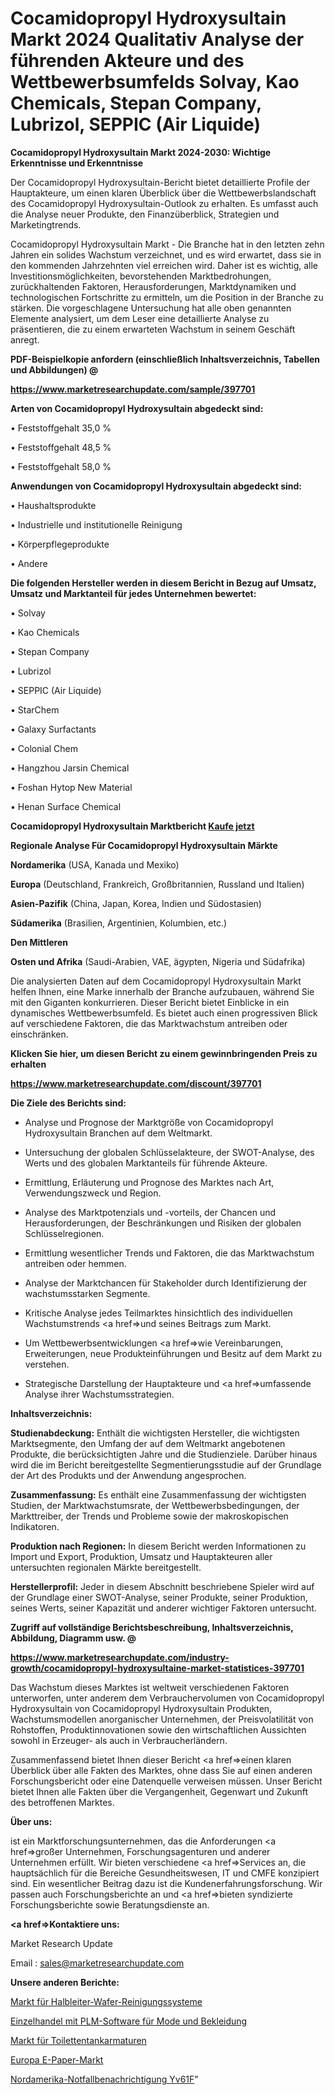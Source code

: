 # Cocamidopropyl Hydroxysultain Markt 2024 Qualitativ Analyse der führenden Akteure und des Wettbewerbsumfelds Solvay, Kao Chemicals, Stepan Company, Lubrizol, SEPPIC (Air Liquide)

<strong>Cocamidopropyl Hydroxysultain Markt 2024-2030: Wichtige Erkenntnisse und Erkenntnisse</strong>

Der Cocamidopropyl Hydroxysultain-Bericht bietet detaillierte Profile der Hauptakteure, um einen klaren Überblick über die Wettbewerbslandschaft des Cocamidopropyl Hydroxysultain-Outlook zu erhalten. Es umfasst auch die Analyse neuer Produkte, den Finanzüberblick, Strategien und Marketingtrends.

Cocamidopropyl Hydroxysultain Markt - Die Branche hat in den letzten zehn Jahren ein solides Wachstum verzeichnet, und es wird erwartet, dass sie in den kommenden Jahrzehnten viel erreichen wird. Daher ist es wichtig, alle Investitionsmöglichkeiten, bevorstehenden Marktbedrohungen, zurückhaltenden Faktoren, Herausforderungen, Marktdynamiken und technologischen Fortschritte zu ermitteln, um die Position in der Branche zu stärken. Die vorgeschlagene Untersuchung hat alle oben genannten Elemente analysiert, um dem Leser eine detaillierte Analyse zu präsentieren, die zu einem erwarteten Wachstum in seinem Geschäft anregt.



<strong><b>PDF-Beispielkopie anfordern (einschließlich Inhaltsverzeichnis, Tabellen und Abbildungen) @ </b></strong>

<strong><a href=https://www.marketresearchupdate.com/sample/397701>

<strong>https://www.marketresearchupdate.com/sample/397701</u></a></strong></strong>



<strong>Arten von Cocamidopropyl Hydroxysultain abgedeckt sind:</strong>

• Feststoffgehalt 35,0 %

• Feststoffgehalt 48,5 %

• Feststoffgehalt 58,0 %



<strong>Anwendungen von Cocamidopropyl Hydroxysultain abgedeckt sind:</strong>

• Haushaltsprodukte

• Industrielle und institutionelle Reinigung

• Körperpflegeprodukte

• Andere



<strong>Die folgenden Hersteller werden in diesem Bericht in Bezug auf Umsatz, Umsatz und Marktanteil für jedes Unternehmen bewertet:</strong>

• Solvay

• Kao Chemicals

• Stepan Company

• Lubrizol

• SEPPIC (Air Liquide)

• StarChem

• Galaxy Surfactants

• Colonial Chem

• Hangzhou Jarsin Chemical

• Foshan Hytop New Material

• Henan Surface Chemical



<strong>Cocamidopropyl Hydroxysultain Marktbericht <a href=https://www.marketresearchupdate.com/buynow/397701>Kaufe jetzt</a></strong>



<strong>Regionale Analyse Für Cocamidopropyl Hydroxysultain Märkte</strong>



<strong>Nordamerika</strong> (USA, Kanada und Mexiko)



<strong>Europa</strong> (Deutschland, Frankreich, Großbritannien, Russland und Italien)



<strong>Asien-Pazifik</strong> (China, Japan, Korea, Indien und Südostasien)



<strong>Südamerika</strong> (Brasilien, Argentinien, Kolumbien, etc.)



<strong>Den Mittleren</strong> 

<strong>Osten und Afrika</strong> (Saudi-Arabien, VAE, ägypten, Nigeria und Südafrika)

Die analysierten Daten auf dem Cocamidopropyl Hydroxysultain Markt helfen Ihnen, eine Marke innerhalb der Branche aufzubauen, während Sie mit den Giganten konkurrieren. Dieser Bericht bietet Einblicke in ein dynamisches Wettbewerbsumfeld. Es bietet auch einen progressiven Blick auf verschiedene Faktoren, die das Marktwachstum antreiben oder einschränken.



<strong>Klicken Sie hier, um diesen Bericht zu einem gewinnbringenden Preis zu erhalten
</strong>

<strong><a href=https://www.marketresearchupdate.com/discount/397701>https://www.marketresearchupdate.com/discount/397701</b></u></strong></a>



<strong>Die Ziele des Berichts sind:</strong>

- Analyse und Prognose der Marktgröße von Cocamidopropyl Hydroxysultain Branchen auf dem Weltmarkt.

- Untersuchung der globalen Schlüsselakteure, der SWOT-Analyse, des Werts und des globalen Marktanteils für führende Akteure.

- Ermittlung, Erläuterung und Prognose des Marktes nach Art, Verwendungszweck und Region.

- Analyse des Marktpotenzials und -vorteils, der Chancen und Herausforderungen, der Beschränkungen und Risiken der globalen Schlüsselregionen.

- Ermittlung wesentlicher Trends und Faktoren, die das Marktwachstum antreiben oder hemmen.

- Analyse der Marktchancen für Stakeholder durch Identifizierung der wachstumsstarken Segmente.

- Kritische Analyse jedes Teilmarktes hinsichtlich des individuellen Wachstumstrends <a href=>und</a> seines Beitrags zum Markt.

- Um Wettbewerbsentwicklungen <a href=>wie</a> Vereinbarungen, Erweiterungen, neue Produkteinführungen und Besitz auf dem Markt zu verstehen.

- Strategische Darstellung der Hauptakteure und <a href=>umfas</a>sende Analyse ihrer Wachstumsstrategien.



<strong>Inhaltsverzeichnis:</strong>



<strong>Studienabdeckung:</strong> Enthält die wichtigsten Hersteller, die wichtigsten Marktsegmente, den Umfang der auf dem Weltmarkt angebotenen Produkte, die berücksichtigten Jahre und die Studienziele. Darüber hinaus wird die im Bericht bereitgestellte Segmentierungsstudie auf der Grundlage der Art des Produkts und der Anwendung angesprochen.



<strong>Zusammenfassung:</strong> Es enthält eine Zusammenfassung der wichtigsten Studien, der Marktwachstumsrate, der Wettbewerbsbedingungen, der Markttreiber, der Trends und Probleme sowie der makroskopischen Indikatoren.



<strong>Produktion nach Regionen:</strong> In diesem Bericht werden Informationen zu Import und Export, Produktion, Umsatz und Hauptakteuren aller untersuchten regionalen Märkte bereitgestellt.



<strong>Herstellerprofil:</strong> Jeder in diesem Abschnitt beschriebene Spieler wird auf der Grundlage einer SWOT-Analyse, seiner Produkte, seiner Produktion, seines Werts, seiner Kapazität und anderer wichtiger Faktoren untersucht.



<strong><b>Zugriff auf vollständige Berichtsbeschreibung, Inhaltsverzeichnis, Abbildung, Diagramm usw. @ </b></strong>

<strong><a href=https://www.marketresearchupdate.com/industry-growth/cocamidopropyl-hydroxysultaine-market-statistices-397701>https://www.marketresearchupdate.com/industry-growth/cocamidopropyl-hydroxysultaine-market-statistices-397701</a></strong>

Das Wachstum dieses Marktes ist weltweit verschiedenen Faktoren unterworfen, unter anderem dem Verbrauchervolumen von Cocamidopropyl Hydroxysultain von Cocamidopropyl Hydroxysultain Produkten, Wachstumsmodellen anorganischer Unternehmen, der Preisvolatilität von Rohstoffen, Produktinnovationen sowie den wirtschaftlichen Aussichten sowohl in Erzeuger- als auch in Verbraucherländern.

Zusammenfassend bietet Ihnen dieser Bericht <a href=>einen</a> klaren Überblick über alle Fakten des Marktes, ohne dass Sie auf einen anderen Forschungsbericht oder eine Datenquelle verweisen müssen. Unser Bericht bietet Ihnen alle Fakten über die Vergangenheit, Gegenwart und Zukunft des betroffenen Marktes.



<strong>Über uns:</strong>

 ist ein Marktforschungsunternehmen, das die Anforderungen <a href=>großer</a> Unternehmen, Forschungsagenturen und anderer Unternehmen erfüllt. Wir bieten verschiedene <a href=>Services</a> an, die hauptsächlich für die Bereiche Gesundheitswesen, IT und CMFE konzipiert sind. Ein wesentlicher Beitrag dazu ist die Kundenerfahrungsforschung. Wir passen auch Forschungsberichte an und <a href=>bieten</a> syndizierte Forschungsberichte sowie Beratungsdienste an.



<strong><a href=>Kontaktiere uns:</a></strong>

Market Research Update

Email : sales@marketresearchupdate.com



<strong>Unsere anderen Berichte:</strong>

<a href=https://www.linkedin.com/pulse/semiconductor-wafer-cleaning-system-market-analyzing>Markt für Halbleiter-Wafer-Reinigungssysteme</a>

<a href=https://www.linkedin.com/pulse/retail-fashion-apparel-plm-software-market-size-2f>Einzelhandel mit PLM-Software für Mode und Bekleidung</a>

<a href=https://www.linkedin.com/pulse/toilet-tank-fittings-market-analysis-segment>Markt für Toilettentankarmaturen</a>

<a href=https://www.linkedin.com/pulse/europe-e-paper-market-2023-2030-new-study-report>Europa E-Paper-Markt</a>

<a href=https://www.linkedin.com/pulse/north-america-emergency-notification-yv61f/>Nordamerika-Notfallbenachrichtigung Yv61F</a>"
